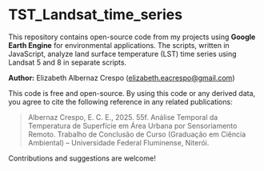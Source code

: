 # TST_Landsat_time_series

This repository contains open-source code from my projects using **Google Earth Engine** for environmental applications.
The scripts, written in JavaScript, analyze land surface temperature (LST) time series using Landsat 5 and 8 in separate scripts.

**Author:** Elizabeth Albernaz Crespo (elizabeth.eacrespo@gmail.com)

This code is free and open-source.
By using this code or any derived data, you agree to cite the following reference in any related publications:

> Albernaz Crespo, E. C. E., 2025. 55f.
Análise Temporal da Temperatura de Superfície em Área Urbana por Sensoriamento Remoto.
Trabalho de Conclusão de Curso (Graduação em Ciência Ambiental) – Universidade Federal Fluminense, Niterói.

Contributions and suggestions are welcome!

